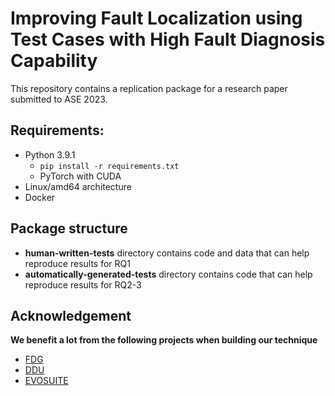 # Improving Fault Localization using Test Cases with High Fault Diagnosis Capability
This repository contains a replication package for a research paper submitted to ASE 2023.

## Requirements:
+ Python 3.9.1
  + ``` pip install -r requirements.txt ```
  + PyTorch with CUDA
+ Linux/amd64 architecture
+ Docker 

## Package structure
+ **human-written-tests** directory contains code and data that can help reproduce results for RQ1
+ **automatically-generated-tests** directory contains code that can help reproduce results for RQ2-3

## Acknowledgement
**We benefit a lot from the following projects when building our technique**
+ [FDG](https://github.com/agb94/FDG-artifact)
+ [DDU](https://github.com/aperez/evosuite)
+ [EVOSUITE](http://www.evosuite.org)